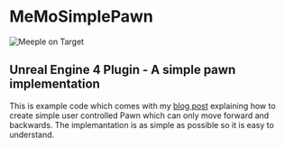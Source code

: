 # MeMoSimplePawn
![Meeple on Target](https://3vilm33pl3.com/images/MeepleOnTarget.png)

## Unreal Engine 4 Plugin - A simple pawn implementation

This is example code which comes with my [blog post](https://3vilm33pl3.com/posts/simplepawn/) 
explaining how to create simple user controlled Pawn which can only move forward and backwards. 
The implemantation is as simple as possible so it is easy to understand.

